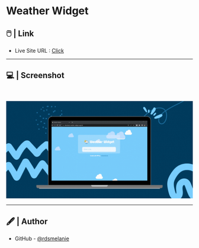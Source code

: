 # Weather Widget


## 🖱️ | Link

- Live Site URL : [Click](https://rdsmelanie-weather-widget.surge.sh/)

---

## 💻 | Screenshot

<br>

![IMG](./src/assets/demo.gif)

---

## 🖋️ | Author

- GitHub - [@rdsmelanie](https://github.com/rdsmelanie)